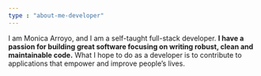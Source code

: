 ```yaml
---
type : "about-me-developer"
---
```



I am Monica Arroyo, and I am a self-taught full-stack developer. **I have a passion for building great software focusing on writing robust, clean and maintainable code.** What I hope to do as a developer is to contribute to applications that empower and improve people’s lives.
